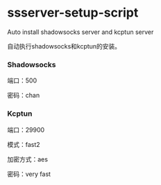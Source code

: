 # ssserver-setup-script
Auto install shadowsocks server and kcptun server

自动执行shadowsocks和kcptun的安装。

### Shadowsocks

端口：500

密码：chan

### Kcptun

端口：29900

模式：fast2

加密方式：aes

密码：very fast
